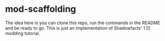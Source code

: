 # mod-scaffolding
The idea here is you can clone this repo, run the commands in the README and be ready to go. This is just an implementation of Shadowfacts' 1.12 modding tutorial.

